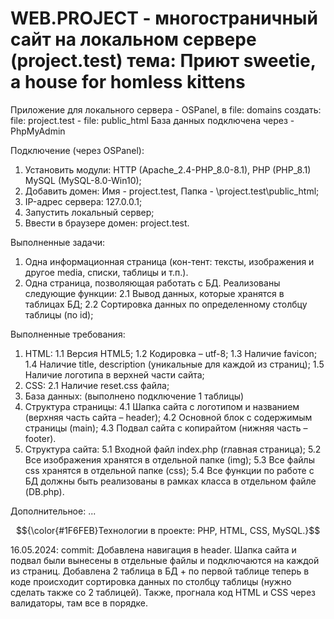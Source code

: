<h1>WEB.PROJECT - многостраничный сайт на локальном сервере (project.test) тема: Приют sweetie, a house for homless kittens</h1>

Приложение для локального сервера - OSPanel, в file: domains создать: file: project.test - file: public_html
База данных подключена через - PhpMyAdmin

Подключение (через OSPanel):
1. Установить модули: HTTP (Apache_2.4-PHP_8.0-8.1), PHP (PHP_8.1) MySQL (MySQL-8.0-Win10);
2. Добавить домен: Имя - project.test, Папка - \project.test\public_html;
3. IP-адрес сервера: 127.0.0.1;
4. Запустить локальный сервер;
5. Ввести в браузере домен: project.test.

Выполненные задачи:
1.	Одна информационная страница (кон-тент: тексты, изображения и другое media, списки, таблицы и т.п.).
2.	Одна страница, позволяющая работать с БД. Реализованы следующие функции:
  2.1 Вывод данных, которые хранятся в таблицах БД;
  2.2 Сортировка данных по определенному столбцу таблицы (по id);

Выполненные требования:
1.	HTML:
  1.1 Версия HTML5;
  1.2 Кодировка – utf-8;
  1.3 Наличие favicon;
  1.4 Наличие title, description (уникальные для каждой из страниц);
  1.5 Наличие логотипа в верхней части сайта;
2.	CSS:
   2.1 Наличие reset.css файла;
3. База данных:
   (выполнено подключение 1 таблицы)
4. Структура страницы:
  4.1 Шапка сайта с логотипом и названием (верхняя часть сайта – header); 
  4.2 Основной блок с содержимым страницы (main);
  4.3 Подвал сайта с копирайтом (нижняя часть – footer).
5.	Структура сайта:
  5.1 Входной файл index.php (главная страница);
  5.2 Все изображения хранятся в отдельной папке (img);
  5.3 Все файлы css хранятся в отдельной папке (css);
  5.4 Все функции по работе с БД должны быть реализованы в рамках класса в отдельном файле (DB.php).

Дополнительное:
...

$${\color{#1F6FEB}Технологии   в   проекте: PHP,  HTML,  CSS,  MySQL.}$$

16.05.2024: commit: Добавлена навигация в header. Шапка сайта и подвал были вынесены в отдельные файлы и подключаются на каждой из страниц. Добавлена 2 таблица в БД + по первой таблице теперь в коде происходит сортировка данных по столбцу таблицы (нужно сделать также со 2 таблицей). Также, прогнала код HTML и CSS через валидаторы, там все в порядке.
